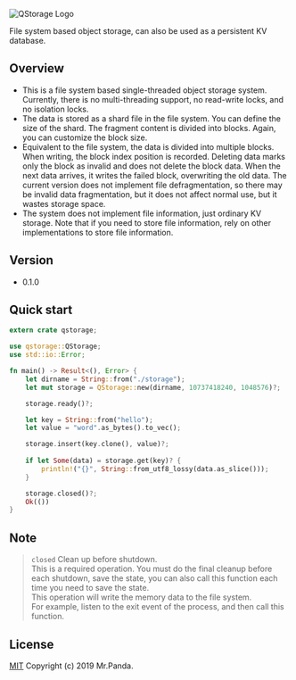 ![QStorage Logo](../logo.png)

File system based object storage, can also be used as a persistent KV database.


## Overview

* This is a file system based single-threaded object storage system. Currently, there is no multi-threading support, no read-write locks, and no isolation locks.</br>
* The data is stored as a shard file in the file system. You can define the size of the shard. The fragment content is divided into blocks. Again, you can customize the block size.</br>
* Equivalent to the file system, the data is divided into multiple blocks. When writing, the block index position is recorded. Deleting data marks only the block as invalid and does not delete the block data. When the next data arrives, it writes the failed block, overwriting the old data. The current version does not implement file defragmentation, so there may be invalid data fragmentation, but it does not affect normal use, but it wastes storage space.</br>
* The system does not implement file information, just ordinary KV storage. Note that if you need to store file information, rely on other implementations to store file information.</br>


## Version

* 0.1.0


## Quick start
```rust
extern crate qstorage;

use qstorage::QStorage;
use std::io::Error;

fn main() -> Result<(), Error> {
    let dirname = String::from("./storage");
    let mut storage = QStorage::new(dirname, 10737418240, 1048576)?;

    storage.ready()?;

    let key = String::from("hello");
    let value = "word".as_bytes().to_vec();

    storage.insert(key.clone(), value)?;
    
    if let Some(data) = storage.get(key)? {
        println!("{}", String::from_utf8_lossy(data.as_slice()));
    }

    storage.closed()?;
    Ok(())
}
```


## Note
> `closed` Clean up before shutdown.</br>
> This is a required operation. You must do the final cleanup before each shutdown, save the state, you can also call this function each time you need to save the state.</br>
> This operation will write the memory data to the file system.</br>
> For example, listen to the exit event of the process, and then call this function.</br>


## License
[MIT](./LICENSE)
Copyright (c) 2019 Mr.Panda.